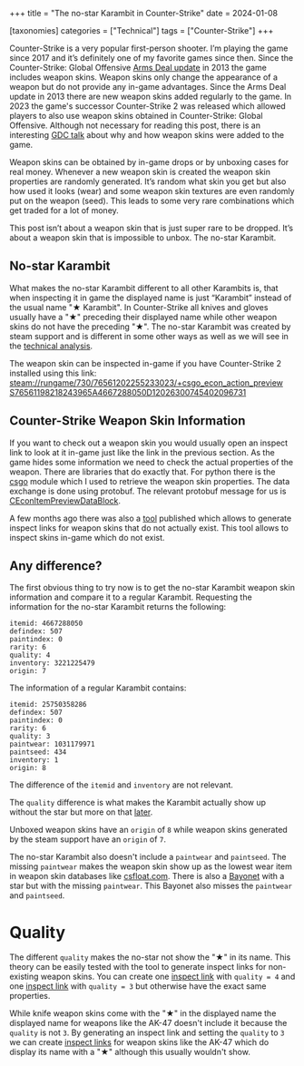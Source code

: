 +++
title = "The no-star Karambit in Counter-Strike"
date = 2024-01-08

[taxonomies]
categories = ["Technical"]
tags = ["Counter-Strike"]
+++

Counter-Strike is a very popular first-person shooter.
I’m playing the game since 2017 and it’s definitely one of my favorite games since then.
Since the Counter-Strike: Global Offensive [Arms Deal update](https://www.counter-strike.net/armsdeal) in 2013 the game includes weapon skins. Weapon skins only change the appearance of a weapon but do not provide any in-game advantages. Since the Arms Deal update in 2013 there are new weapon skins added regularly to the game.
In 2023 the game's successor Counter-Strike 2 was released which allowed players to also use weapon skins obtained in Counter-Strike: Global Offensive.
Although not necessary for reading this post, there is an interesting [GDC talk](https://www.youtube.com/watch?v=gd_QeY9uATA) about why and how weapon skins were added to the game.

Weapon skins can be obtained by in-game drops or by unboxing cases for real money.
Whenever a new weapon skin is created the weapon skin properties are randomly generated. It’s random what skin you get but also how used it looks (wear) and some weapon skin textures are even randomly put on the weapon (seed).
This leads to some very rare combinations which get traded for a lot of money.

This post isn’t about a weapon skin that is just super rare to be dropped. It’s about a weapon skin that is impossible to unbox. The no-star Karambit.

## No-star Karambit

What makes the no-star Karambit different to all other Karambits is, that when inspecting it in game the displayed name is just “Karambit” instead of the usual name "★ Karambit". In Counter-Strike all knives and gloves usually have a "★" preceding their displayed name while other weapon skins do not have the preceding "★".
The no-star Karambit was created by steam support and is different in some other ways as well as we will see in the [technical analysis](#any-difference).

The weapon skin can be inspected in-game if you have Counter-Strike 2 installed using this link: [steam://rungame/730/76561202255233023/+csgo_econ_action_preview S76561198218243965A4667288050D12026300745402096731](steam://rungame/730/76561202255233023/+csgo_econ_action_preview%20S76561198218243965A4667288050D12026300745402096731)

## Counter-Strike Weapon Skin Information

If you want to check out a weapon skin you would usually open an inspect link to look at it in-game just like the link in the previous section.
As the game hides some information we need to check the actual properties of the weapon. There are libraries that do exactly that. For python there is the [csgo](https://github.com/ValvePython/csgo) module which I used to retrieve the weapon skin properties.
The data exchange is done using protobuf. The relevant protobuf message for us is [CEconItemPreviewDataBlock](https://github.com/ValvePython/csgo/blob/ed81efa8c36122e882ffa5247be1b327dbd20850/protobufs/cstrike15_gcmessages.proto#L801).

A few months ago there was also a [tool](https://github.com/dr3fty/cs2-inspect-gen) published which allows to generate inspect links for weapon skins that do not actually exist. This tool allows to inspect skins in-game which do not exist.

## Any difference?

The first obvious thing to try now is to get the no-star Karambit weapon skin information and compare it to a regular Karambit.
Requesting the information for the no-star Karambit returns the following:
```
itemid: 4667288050
defindex: 507
paintindex: 0
rarity: 6
quality: 4
inventory: 3221225479
origin: 7
```

The information of a regular Karambit contains:
```
itemid: 25750358286
defindex: 507
paintindex: 0
rarity: 6
quality: 3
paintwear: 1031179971
paintseed: 434
inventory: 1
origin: 8
```

The difference of the `itemid` and `inventory` are not relevant.

The `quality` difference is what makes the Karambit actually show up without the star but more on that [later](#quality).

Unboxed weapon skins have an `origin` of `8` while weapon skins generated by the steam support have an `origin` of `7`.

The no-star Karambit also doesn't include a `paintwear` and `paintseed`. The missing `paintwear` makes the weapon skin show up as the lowest wear item in weapon skin databases like [csfloat.com](https://csfloat.com/db).
There is also a [Bayonet](steam://rungame/730/76561202255233023/+csgo_econ_action_preview%20S76561198076597766A99309927D758371152553511212) with a star but with the missing `paintwear`. 
This Bayonet also misses the `paintwear` and `paintseed`.

# Quality

The different `quality` makes the no-star not show the "★" in its name.
This theory can be easily tested with the tool to generate inspect links for non-existing weapon skins.
You can create one [inspect link](steam://rungame/730/76561202255233023/+csgo_econ_action_preview%200018FB03200028063004A9B4D108) with `quality = 4` and one [inspect link](steam://rungame/730/76561202255233023/+csgo_econ_action_preview%200018FB03200028063003842B1C10) with `quality = 3` but otherwise have the exact same properties.

While knife weapon skins come with the "★" in the displayed name the displayed name for weapons like the AK-47 doesn't include it because the `quality` is not `3`.
By generating an inspect link and setting the `quality` to `3` we can create [inspect links](steam://rungame/730/76561202255233023/+csgo_econ_action_preview%20001807202C28053003409505AF5D32D4) for weapon skins like the AK-47 which do display its name with a "★" although this usually wouldn't show.
